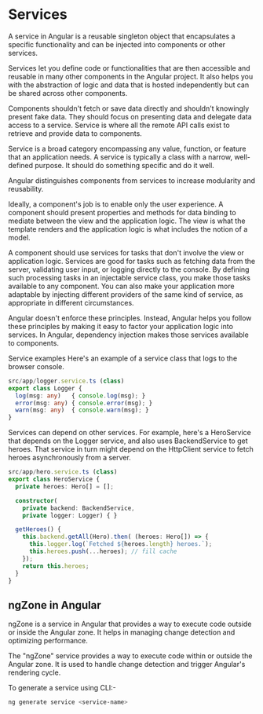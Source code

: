 # Services

A service in Angular is a reusable singleton object that encapsulates a specific functionality and can be injected into components or other services.

Services let you define code or functionalities that are then accessible and reusable in many other components in the Angular project. It also helps you with the abstraction of logic and data that is hosted independently but can be shared across other components.

Components shouldn't fetch or save data directly and shouldn't knowingly present fake data. They should focus on presenting data and delegate data access to a service. Service is where all the remote API calls exist to retrieve and provide data to components.

Service is a broad category encompassing any value, function, or feature that an application needs. A service is typically a class with a narrow, well-defined purpose. It should do something specific and do it well.

Angular distinguishes components from services to increase modularity and reusability.

Ideally, a component's job is to enable only the user experience. A component should present properties and methods for data binding to mediate between the view and the application logic. The view is what the template renders and the application logic is what includes the notion of a model.

A component should use services for tasks that don't involve the view or application logic. Services are good for tasks such as fetching data from the server, validating user input, or logging directly to the console. By defining such processing tasks in an injectable service class, you make those tasks available to any component. You can also make your application more adaptable by injecting different providers of the same kind of service, as appropriate in different circumstances.

Angular doesn't enforce these principles. Instead, Angular helps you follow these principles by making it easy to factor your application logic into services. In Angular, dependency injection makes those services available to components.

Service examples
Here's an example of a service class that logs to the browser console.

```ts
src/app/logger.service.ts (class)
export class Logger {
  log(msg: any)   { console.log(msg); }
  error(msg: any) { console.error(msg); }
  warn(msg: any)  { console.warn(msg); }
}
```

Services can depend on other services. For example, here's a HeroService that depends on the Logger service, and also uses BackendService to get heroes. That service in turn might depend on the HttpClient service to fetch heroes asynchronously from a server.

```ts
src/app/hero.service.ts (class)
export class HeroService {
  private heroes: Hero[] = [];

  constructor(
    private backend: BackendService,
    private logger: Logger) { }

  getHeroes() {
    this.backend.getAll(Hero).then( (heroes: Hero[]) => {
      this.logger.log(`Fetched ${heroes.length} heroes.`);
      this.heroes.push(...heroes); // fill cache
    });
    return this.heroes;
  }
}
```

## ngZone in Angular

ngZone is a service in Angular that provides a way to execute code outside or inside the Angular zone. It helps in managing change detection and optimizing
performance.

The "ngZone" service provides a way to execute code within or outside the Angular zone. It is used to handle change detection and trigger Angular's rendering cycle.

To generate a service using CLI:-

```sh
ng generate service <service-name>
```

